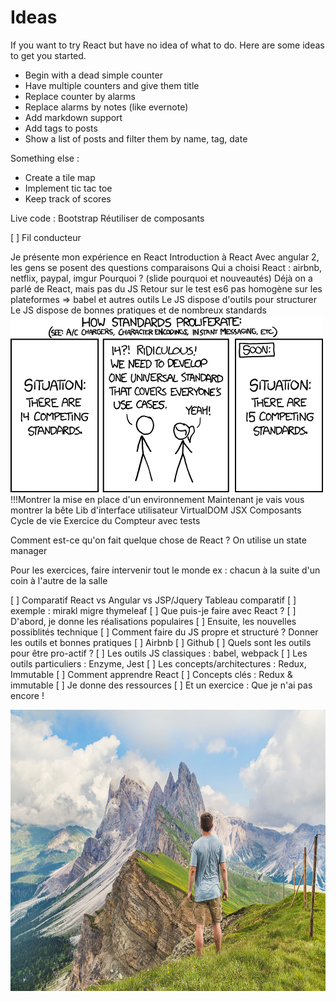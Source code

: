 # Ideas

If you want to try React but have no idea of what to do. Here are some ideas to get you started.

- Begin with a dead simple counter
- Have multiple counters and give them title
- Replace counter by alarms
- Replace alarms by notes (like evernote)
- Add markdown support
- Add tags to posts
- Show a list of posts and filter them by name, tag, date

Something else :
- Create a tile map
- Implement tic tac toe
- Keep track of scores


Live code : Bootstrap
Réutiliser de composants

[ ] Fil conducteur 

Je présente mon expérience en React
Introduction à React
Avec angular 2, les gens se posent des questions
comparaisons
Qui a choisi React : airbnb, netflix, paypal, imgur
Pourquoi ? (slide pourquoi et nouveautés)
Déjà on a parlé de React, mais pas du JS
Retour sur le test
es6 pas homogène sur les plateformes
=> babel et autres outils
Le JS dispose d'outils pour structurer
Le JS dispose de bonnes pratiques et de nombreux standards
  <img src="assets/imgs/standards.png">
!!!Montrer la mise en place d'un environnement
Maintenant je vais vous montrer la bête
Lib d'interface utilisateur
VirtualDOM
JSX
Composants
Cycle de vie
Exercice du Compteur avec tests

Comment est-ce qu'on fait quelque chose de React ?
On utilise un state manager


Pour les exercices, faire intervenir tout le monde
  ex : chacun à la suite d'un coin à l'autre de la salle


[ ] Comparatif React vs Angular vs JSP/Jquery Tableau comparatif
[ ]     exemple : mirakl migre thymeleaf
[ ] Que puis-je faire avec React ?
[ ]     D'abord, je donne les réalisations populaires
[ ]     Ensuite, les nouvelles possiblités technique
[ ] Comment faire du JS propre et structuré ? Donner les outils et bonnes pratiques
[ ]     Airbnb
[ ]     Github
[ ] Quels sont les outils pour être pro-actif ?
[ ]     Les outils JS classiques : babel, webpack
[ ]     Les outils particuliers : Enzyme, Jest
[ ]     Les concepts/architectures : Redux, Immutable
[ ] Comment apprendre React
[ ]     Concepts clés : Redux & immutable
[ ]     Je donne des ressources
[ ]     Et un exercice : Que je n'ai pas encore !


<img src="assets/imgs/joshua-earle-117661.jpg" height="450px">
